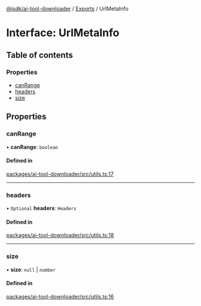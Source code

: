 [@isdk/ai-tool-downloader](../README.md) / [Exports](../modules.md) / UrlMetaInfo

# Interface: UrlMetaInfo

## Table of contents

### Properties

- [canRange](UrlMetaInfo.md#canrange)
- [headers](UrlMetaInfo.md#headers)
- [size](UrlMetaInfo.md#size)

## Properties

### canRange

• **canRange**: `boolean`

#### Defined in

[packages/ai-tool-downloader/src/utils.ts:17](https://github.com/isdk/ai-tool-download.js/blob/ce968668e90f55f38c8faa7714b11a27e4ddea3e/src/utils.ts#L17)

___

### headers

• `Optional` **headers**: `Headers`

#### Defined in

[packages/ai-tool-downloader/src/utils.ts:18](https://github.com/isdk/ai-tool-download.js/blob/ce968668e90f55f38c8faa7714b11a27e4ddea3e/src/utils.ts#L18)

___

### size

• **size**: ``null`` \| `number`

#### Defined in

[packages/ai-tool-downloader/src/utils.ts:16](https://github.com/isdk/ai-tool-download.js/blob/ce968668e90f55f38c8faa7714b11a27e4ddea3e/src/utils.ts#L16)
